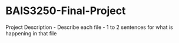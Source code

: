 # BAIS3250-Final-Project

Project Description - Describe each file - 1 to 2 sentences for what is happening in that file 
